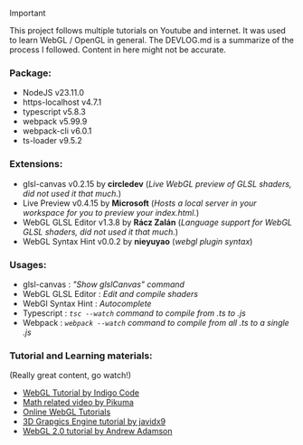 > [!IMPORTANT]  
> This project follows multiple tutorials on Youtube and internet. It was used to learn WebGL / OpenGL in general. The DEVLOG.md is a summarize of the process I followed. Content in here might not be accurate.

### Package:
 - NodeJS v23.11.0
 - https-localhost v4.7.1
 - typescript v5.8.3
 - webpack v5.99.9
 - webpack-cli v6.0.1
 - ts-loader v9.5.2

### Extensions:
 - glsl-canvas v0.2.15 by __circledev__ (*Live WebGL preview of GLSL shaders, did not used it that much.*)
 - Live Preview v0.4.15 by __Microsoft__ (*Hosts a local server in your workspace for you to preview your index.html.*)
 - WebGL GLSL Editor v1.3.8 by __Rácz Zalán__ (*Language support for WebGL GLSL shaders, did not used it that much.*)
 - WebGL Syntax Hint v0.0.2 by __nieyuyao__ (*webgl plugin syntax*)

### Usages:
 - glsl-canvas : *"Show glslCanvas" command*
 - WebGL GLSL Editor : *Edit and compile shaders*
 - WebGl Syntax Hint : *Autocomplete*
 - Typescript : *<code>tsc --watch</code> command to compile from .ts to .js*
 - Webpack : *<code>webpack --watch</code> command to compile from all .ts to a single .js*

### Tutorial and Learning materials:  
(Really great content, go watch!)  
 - [WebGL Tutorial by Indigo Code](https://www.youtube.com/watch?v=y2UsQB3WSvo)
 - [Math related video by Pikuma](https://www.youtube.com/@pikuma)
 - [Online WebGL Tutorials](https://webglfundamentals.org/webgl/lessons/)
 - [3D Grapgics Engine tutorial by javidx9](https://www.youtube.com/watch?v=ih20l3pJoeU)
 - [WebGL 2.0 tutorial by Andrew Adamson](https://www.youtube.com/playlist?list=PLPbmjY2NVO_X1U1JzLxLDdRn4NmtxyQQo)